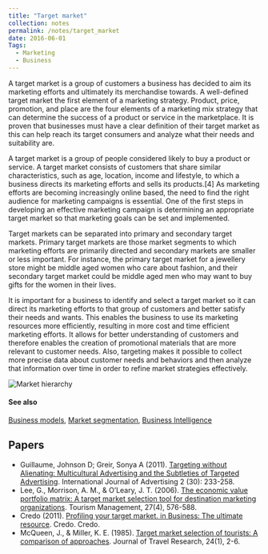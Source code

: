 ```yaml
---
title: "Target market"
collection: notes
permalink: /notes/target_market
date: 2016-06-01
Tags:
  - Marketing
  - Business
---
```


A target market is a group of customers a business has decided to aim its marketing efforts and ultimately its merchandise towards. A well-defined target market the first element of a marketing strategy. Product, price, promotion, and place are the four elements of a marketing mix strategy that can determine the success of a product or service in the marketplace. It is proven that businesses must have a clear definition of their target market as this can help reach its target consumers and analyze what their needs and suitability are.

A target market is a group of people considered likely to buy a product or service. A target market consists of customers that share similar characteristics, such as age, location, income and lifestyle, to which a business directs its marketing efforts and sells its products.[4] As marketing efforts are becoming increasingly online based, the need to find the right audience for marketing campaigns is essential. One of the first steps in developing an effective marketing campaign is determining an appropriate target market so that marketing goals can be set and implemented.

Target markets can be separated into primary and secondary target markets. Primary target markets are those market segments to which marketing efforts are primarily directed and secondary markets are smaller or less important. For instance, the primary target market for a jewellery store might be middle aged women who care about fashion, and their secondary target market could be middle aged men who may want to buy gifts for the women in their lives.

It is important for a business to identify and select a target market so it can direct its marketing efforts to that group of customers and better satisfy their needs and wants. This enables the business to use its marketing resources more efficiently, resulting in more cost and time efficient marketing efforts. It allows for better understanding of customers and therefore enables the creation of promotional materials that are more relevant to customer needs. Also, targeting makes it possible to collect more precise data about customer needs and behaviors and then analyze that information over time in order to refine market strategies effectively.

![Market hierarchy](https://upload.wikimedia.org/wikipedia/en/thumb/f/fd/TAM-SAM-Market.jpg/800px-TAM-SAM-Market.jpg)


#### See also
[Business models](/notes/business_models), [Market segmentation](/notes/market_segmentation), [Business Intelligence](/notes/business_intelligence)




## Papers
* Guillaume, Johnson D; Greir, Sonya A (2011). [Targeting without Alienating: Multicultural Advertising and the Subtleties of Targeted Advertising](http://www.tandfonline.com/doi/abs/10.2501/IJA-30-2-233-258). International Journal of Advertising 2 (30): 233-258.
* Lee, G., Morrison, A. M., & O’Leary, J. T. (2006). [The economic value portfolio matrix: A target market selection tool for destination marketing organizations](http://www.sciencedirect.com/science/article/pii/S0261517705000191). Tourism Management, 27(4), 576-588.
* Credo (2011). [Profiling your target market. in Business: The ultimate resource](https://networkservices.aut.ac.nz/ezproxy.cgi?url=http://search.credoreference.com/content/entry/ultimatebusiness/profiling_your_target_market/0). Credo. Credo.
* McQueen, J., & Miller, K. E. (1985). [Target market selection of tourists: A comparison of approaches](http://jtr.sagepub.com/content/24/1/2.short). Journal of Travel Research, 24(1), 2-6.




